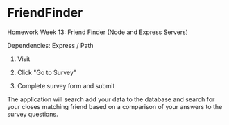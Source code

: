 # FriendFinder
Homework Week 13: Friend Finder (Node and Express Servers)

Dependencies: Express / Path

1. Visit 

2. Click "Go to Survey"

5. Complete survey form and submit

The application will search add your data to the database and search for your closes matching friend based on a comparison of your answers to the survey questions.
